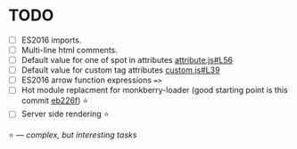# TODO

* [ ] ES2016 imports.
* [ ] Multi-line html comments.
* [ ] Default value for one of spot in attributes [attribute.js#L56](src/compiler/attribute.js#L56)
* [ ] Default value for custom tag attributes [custom.js#L39](src/compiler/custom.js#L39)
* [ ] ES2016 arrow function expressions `=>` 
* [ ] Hot module replacment for monkberry-loader (good starting point is this commit [eb226f](https://github.com/monkberry/monkberry-loader/commit/eb226f23bc425617898d14d5d60ea3823d1bddec)) :star:
* [ ] Server side rendering :star:

:star: — _complex, but interesting tasks_
